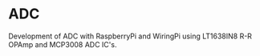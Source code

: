 # ADC
Development of ADC with RaspberryPi and WiringPi using LT1638IN8 R-R OPAmp and MCP3008 ADC IC's.
